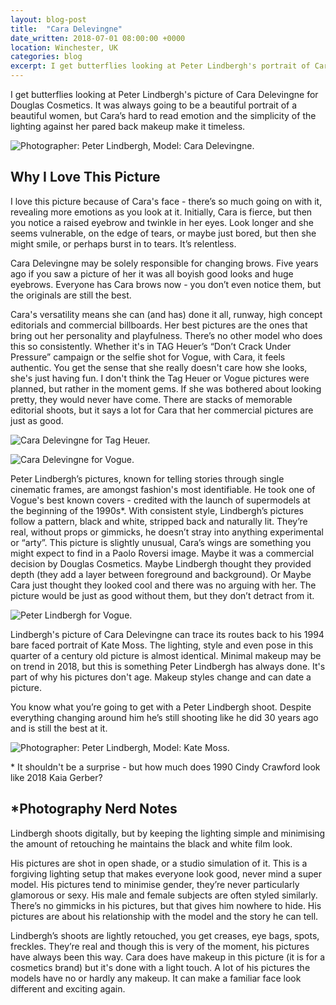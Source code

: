 ```yaml
---
layout: blog-post
title:  "Cara Delevingne"
date_written: 2018-07-01 08:00:00 +0000
location: Winchester, UK
categories: blog
excerpt: I get butterflies looking at Peter Lindbergh's portrait of Cara Delevingne. Cara's hard to read emotion and the simplicity of the lighting against her pared back makeup make it timeless.
---
```

I get butterflies looking at Peter Lindbergh's picture of Cara Delevingne for Douglas Cosmetics. It was always going to be a beautiful portrait of a beautiful women, but Cara’s hard to read emotion and the simplicity of the lighting against her pared back makeup make it timeless.

![Photographer: Peter Lindbergh, Model: Cara Delevingne.](/images/blog/why-i-love-this-picture/cara-delevingne.jpg "Photographer: Peter Lindbergh, Model: Cara Delevingne.")

## Why I Love This Picture
I love this picture because of Cara's face - there’s so much going on with it, revealing more emotions as you look at it. Initially, Cara is fierce, but then you notice a raised eyebrow and twinkle in her eyes. Look longer and she seems vulnerable, on the edge of tears, or maybe just bored, but then she might smile, or perhaps burst in to tears. It’s relentless.

Cara Delevingne may be solely responsible for changing brows. Five years ago if you saw a picture of her it was all boyish good looks and huge eyebrows. Everyone has Cara brows now - you don’t even notice them, but the originals are still the best.

Cara's versatility means she can (and has) done it all, runway, high concept editorials and commercial billboards. Her best pictures are the ones that bring out her personality and playfulness. There’s no other model who does this so consistently. Whether it's in TAG Heuer’s “Don’t Crack Under Pressure” campaign or the selfie shot for Vogue, with Cara, it feels authentic. You get the sense that she really doesn't care how she looks, she's just having fun. I don't think the Tag Heuer or Vogue pictures were planned, but rather in the moment gems. If she was bothered about looking pretty, they would never have come. There are stacks of memorable editorial shoots, but it says a lot for Cara that her commercial pictures are just as good.

![Cara Delevingne for Tag Heuer.](/images/blog/why-i-love-this-picture/cara-delevingne-tag.jpg "Photographer: Peter Lindbergh, Model: Cara Delevingne.")

![Cara Delevingne for Vogue.](/images/blog/why-i-love-this-picture/cara-delevingne-vogue.jpg "Cara Delevingne for Vogue")

Peter Lindbergh’s pictures, known for telling stories through single cinematic frames, are amongst fashion's most identifiable. He took one of Vogue's best known covers - credited with the launch of supermodels at the beginning of the 1990s\*. With consistent style, Lindbergh’s pictures follow a pattern, black and white, stripped back and naturally lit. They’re real, without props or gimmicks, he doesn’t stray into anything experimental or “arty”. This picture is slightly unusual, Cara’s wings are something you might expect to find in a Paolo Roversi image. Maybe it was a commercial decision by Douglas Cosmetics. Maybe Lindbergh thought they provided depth (they add a layer between foreground and background). Or Maybe Cara just thought they looked cool and there was no arguing with her. The picture would be just as good without them, but they don’t detract from it.

![Peter Lindbergh for Vogue.](/images/blog/why-i-love-this-picture/vogue-90-lindbergh.jpg "Peter Lindbergh for Vogue.")

Lindbergh's picture of Cara Delevingne can trace its routes back to his 1994 bare faced portrait of Kate Moss. The lighting, style and even pose in this quarter of a century old picture is almost identical. Minimal makeup may be on trend in 2018, but this is something Peter Lindbergh has always done. It's part of why his pictures don't age. Makeup styles change and can date a picture.

You know what you’re going to get with a Peter Lindbergh shoot. Despite everything changing around him he’s still shooting like he did 30 years ago and is still the best at it.

![Photographer: Peter Lindbergh, Model: Kate Moss.](/images/blog/why-i-love-this-picture/kate-moss-lindbergh.jpg "Photographer: Peter Lindbergh, Model: Kate Moss.")

\* It shouldn't be a surprise - but how much does 1990 Cindy Crawford look like 2018 Kaia Gerber?

## \*Photography Nerd Notes
Lindbergh shoots digitally, but by keeping the lighting simple and minimising the amount of retouching he maintains the black and white film look.

His pictures are shot in open shade, or a studio simulation of it. This is a forgiving lighting setup that makes everyone look good, never mind a super model. His pictures tend to minimise gender, they’re never particularly glamorous or sexy. His male and female subjects are often styled similarly. There’s no gimmicks in his pictures, but that gives him nowhere to hide. His pictures are about his relationship with the model and the story he can tell.

Lindbergh’s shoots are lightly retouched, you get creases, eye bags, spots, freckles. They’re real and though this is very of the moment, his pictures have always been this way. Cara does have makeup in this picture (it is for a cosmetics brand) but it's done with a light touch. A lot of his pictures the models have no or hardly any makeup. It can make a familiar face look different and exciting again.
